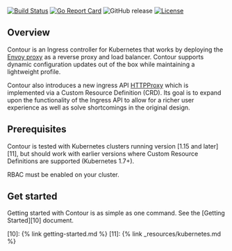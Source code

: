 [![Build Status][1]][2] [![Go Report Card][3]][4] ![GitHub release][5] [![License][6]][7]

## Overview
Contour is an Ingress controller for Kubernetes that works by deploying the [Envoy proxy][8] as a reverse proxy and load balancer.
Contour supports dynamic configuration updates out of the box while maintaining a lightweight profile.

Contour also introduces a new ingress API [HTTPProxy][9] which is implemented via a Custom Resource Definition (CRD).
Its goal is to expand upon the functionality of the Ingress API to allow for a richer user experience as well as solve shortcomings in the original design.

## Prerequisites
Contour is tested with Kubernetes clusters running version [1.15 and later][11], but should work with earlier versions where Custom Resource Definitions are supported (Kubernetes 1.7+).

RBAC must be enabled on your cluster.

## Get started
Getting started with Contour is as simple as one command.
See the [Getting Started][10] document.

[1]: https://travis-ci.org/projectcontour/contour.svg?branch={{page.version}}
[2]: https://travis-ci.org/projectcontour/contour
[3]: https://goreportcard.com/badge/github.com/projectcontour/contour
[4]: https://goreportcard.com/report/github.com/projectcontour/contour
[5]: https://img.shields.io/github/release/projectcontour/contour.svg
[6]: https://img.shields.io/badge/License-Apache%202.0-blue.svg
[7]: https://opensource.org/licenses/Apache-2.0
[8]: https://www.envoyproxy.io/
[9]: httpproxy.md
[10]: {% link getting-started.md %}
[11]: {% link _resources/kubernetes.md %}